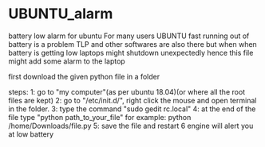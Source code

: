 # UBUNTU_alarm
battery low alarm for ubuntu
For many users UBUNTU fast running out of battery is a problem
TLP and other softwares are also there but when when battery is getting low laptops might shutdown unexpectedly
hence this file might add some alarm to the laptop

first download the given python file in a folder 

steps:
1: go to "my computer"(as per ubuntu 18.04)(or where all the root files are kept)
2: go to "/etc/init.d/", right click the mouse and open terminal in the folder.
3: type the command "sudo gedit rc.local"
4: at the end of the file type "python path_to_your_file"
         for example:  python /home/Downloads/file.py
5: save the file and restart
6 engine will alert you at low battery
